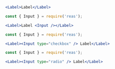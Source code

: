 ```jsx
<Label>Label</Label>
```

```jsx
const { Input } = require('reas');

<Label>Label <Input /></Label>
```

```jsx
const { Input } = require('reas');

<Label><Input type="checkbox" /> Label</Label>
```

```jsx
const { Input } = require('reas');

<Label><Input type="radio" /> Label</Label>
```
